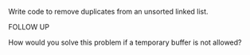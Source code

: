 Write code to remove duplicates from an unsorted linked list.

FOLLOW UP

How would you solve this problem if a temporary buffer is not allowed?
